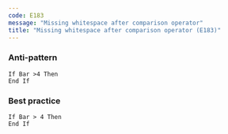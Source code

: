 ```yaml
---
code: E183
message: "Missing whitespace after comparison operator"
title: "Missing whitespace after comparison operator (E183)"
---
```


### Anti-pattern

```vba
If Bar >4 Then
End If
```

### Best practice

```vba
If Bar > 4 Then
End If
```
